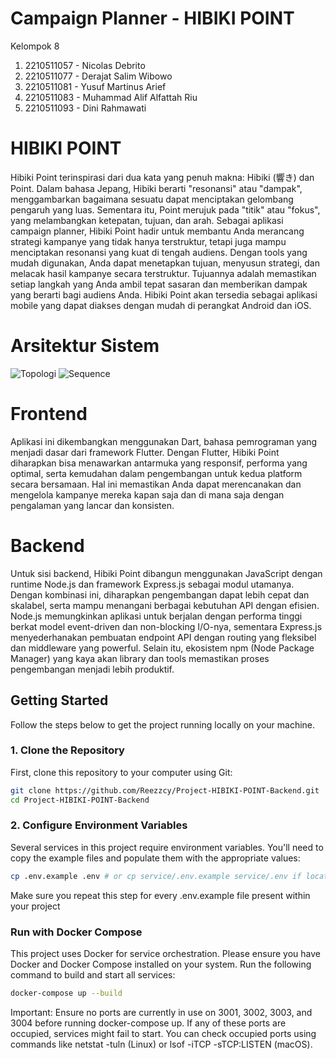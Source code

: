 # Campaign Planner - HIBIKI POINT

Kelompok 8

1. 2210511057 - Nicolas Debrito
2. 2210511077 - Derajat Salim Wibowo
3. 2210511081 - Yusuf Martinus Arief
4. 2210511083 - Muhammad Alif Alfattah Riu
5. 2210511093 - Dini Rahmawati

# HIBIKI POINT

Hibiki Point terinspirasi dari dua kata yang penuh makna: Hibiki (響き) dan Point. Dalam bahasa Jepang, Hibiki berarti "resonansi" atau "dampak", menggambarkan bagaimana sesuatu dapat menciptakan gelombang pengaruh yang luas. Sementara itu, Point merujuk pada "titik" atau "fokus", yang melambangkan ketepatan, tujuan, dan arah. Sebagai aplikasi campaign planner, Hibiki Point hadir untuk membantu Anda merancang strategi kampanye yang tidak hanya terstruktur, tetapi juga mampu menciptakan resonansi yang kuat di tengah audiens. Dengan tools yang mudah digunakan, Anda dapat menetapkan tujuan, menyusun strategi, dan melacak hasil kampanye secara terstruktur. Tujuannya adalah memastikan setiap langkah yang Anda ambil tepat sasaran dan memberikan dampak yang berarti bagi audiens Anda. Hibiki Point akan tersedia sebagai aplikasi mobile yang dapat diakses dengan mudah di perangkat Android dan iOS.

# Arsitektur Sistem
![Topologi](https://github.com/user-attachments/assets/0467851f-bb43-4866-b343-c6d3805db35a)
![Sequence](https://github.com/user-attachments/assets/c60039ab-0f33-45f1-b07a-b144ad6bc258)

# Frontend

Aplikasi ini dikembangkan menggunakan Dart, bahasa pemrograman yang menjadi dasar dari framework Flutter. Dengan Flutter, Hibiki Point diharapkan bisa menawarkan antarmuka yang responsif, performa yang optimal, serta kemudahan dalam pengembangan untuk kedua platform secara bersamaan. Hal ini memastikan Anda dapat merencanakan dan mengelola kampanye mereka kapan saja dan di mana saja dengan pengalaman yang lancar dan konsisten.

# Backend

Untuk sisi backend, Hibiki Point dibangun menggunakan JavaScript dengan runtime Node.js dan framework Express.js sebagai modul utamanya. Dengan kombinasi ini, diharapkan pengembangan dapat lebih cepat dan skalabel, serta mampu menangani berbagai kebutuhan API dengan efisien. Node.js memungkinkan aplikasi untuk berjalan dengan performa tinggi berkat model event-driven dan non-blocking I/O-nya, sementara Express.js menyederhanakan pembuatan endpoint API dengan routing yang fleksibel dan middleware yang powerful. Selain itu, ekosistem npm (Node Package Manager) yang kaya akan library dan tools memastikan proses pengembangan menjadi lebih produktif.

## Getting Started

Follow the steps below to get the project running locally on your machine.

### 1. Clone the Repository

First, clone this repository to your computer using Git:

```bash
git clone https://github.com/Reezzcy/Project-HIBIKI-POINT-Backend.git
cd Project-HIBIKI-POINT-Backend
```

### 2. Configure Environment Variables

Several services in this project require environment variables. You'll need to copy the example files and populate them with the appropriate values:

```bash
cp .env.example .env # or cp service/.env.example service/.env if located in subdirectories
```

Make sure you repeat this step for every .env.example file present within your project

### Run with Docker Compose

This project uses Docker for service orchestration. Please ensure you have Docker and Docker Compose installed on your system.
Run the following command to build and start all services:

```bash
docker-compose up --build
```

Important: Ensure no ports are currently in use on 3001, 3002, 3003, and 3004 before running docker-compose up. If any of these ports are occupied, services might fail to start. You can check occupied ports using commands like netstat -tuln (Linux) or lsof -iTCP -sTCP:LISTEN (macOS).
